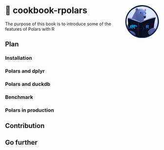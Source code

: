 :book: cookbook-rpolars <img src="logo_cookbook_rpolars.png" width=110 align="right"/>
======================================
The purpose of this book is to introduce some of the features of Polars with R

## Plan

### Installation   

### Polars and dplyr

### Polars and duckdb 

### Benchmark  

### Polars in production 

## Contribution

## Go further

